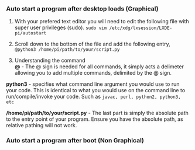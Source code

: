 ### Auto start a program after desktop loads (Graphical)  
1) With your prefered text editor you will need to edit the following file with super user privileges (sudo).
`sudo vim /etc/xdg/lxsession/LXDE-pi/autostart`  
  
2) Scroll down to the bottom of the file and add the following entry,  
`@python3 /home/pi/path/to/your/script.py`  
  
3) Understanding the command  
**@** - The @ sign is needed for all commands, it simply acts a delimeter allowing you to add multiple commands, delimited by the @ sign.   
  
**python3** - specifies what command line argument you would use to run your code. This is identical to what you would use on the command line to run/compile/invoke your code. 
Such as `javac, perl, python2, python3, etc`  
  
**/home/pi/path/to/your/script.py** - The last part is simply the absolute path to the entry point of your program. Ensure you have the absolute path, as relative pathing will not work.  

### Auto start a program after boot (Non Graphical)
